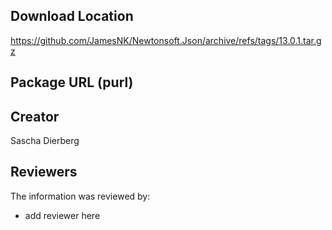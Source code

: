 ## Download Location

https://github.com/JamesNK/Newtonsoft.Json/archive/refs/tags/13.0.1.tar.gz

## Package URL (purl)



## Creator

Sascha Dierberg

## Reviewers

The information was reviewed by:

* add reviewer here
